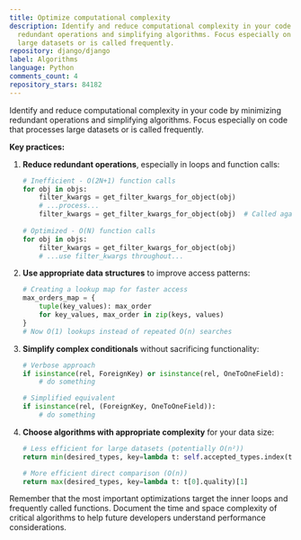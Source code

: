 ```yaml
---
title: Optimize computational complexity
description: Identify and reduce computational complexity in your code by minimizing
  redundant operations and simplifying algorithms. Focus especially on code that processes
  large datasets or is called frequently.
repository: django/django
label: Algorithms
language: Python
comments_count: 4
repository_stars: 84182
---
```


Identify and reduce computational complexity in your code by minimizing redundant operations and simplifying algorithms. Focus especially on code that processes large datasets or is called frequently.

**Key practices:**

1. **Reduce redundant operations**, especially in loops and function calls:
   ```python
   # Inefficient - O(2N+1) function calls
   for obj in objs:
       filter_kwargs = get_filter_kwargs_for_object(obj)
       # ...process...
       filter_kwargs = get_filter_kwargs_for_object(obj)  # Called again!
       
   # Optimized - O(N) function calls
   for obj in objs:
       filter_kwargs = get_filter_kwargs_for_object(obj)
       # ...use filter_kwargs throughout...
   ```

2. **Use appropriate data structures** to improve access patterns:
   ```python
   # Creating a lookup map for faster access
   max_orders_map = {
       tuple(key_values): max_order
       for key_values, max_order in zip(keys, values)
   }
   # Now O(1) lookups instead of repeated O(n) searches
   ```

3. **Simplify complex conditionals** without sacrificing functionality:
   ```python
   # Verbose approach
   if isinstance(rel, ForeignKey) or isinstance(rel, OneToOneField):
       # do something
   
   # Simplified equivalent
   if isinstance(rel, (ForeignKey, OneToOneField)):
       # do something
   ```

4. **Choose algorithms with appropriate complexity** for your data size:
   ```python
   # Less efficient for large datasets (potentially O(n²))
   return min(desired_types, key=lambda t: self.accepted_types.index(t[0]))[1]
   
   # More efficient direct comparison (O(n))
   return max(desired_types, key=lambda t: t[0].quality)[1]
   ```

Remember that the most important optimizations target the inner loops and frequently called functions. Document the time and space complexity of critical algorithms to help future developers understand performance considerations.